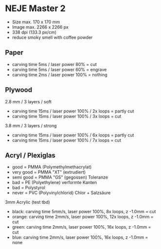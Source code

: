 # NEJE Master 2

* Size max. 170 x 170 mm 
* Image max. 2266 x 2266 px
* 338 dpi (133.3 px/cm)
* reduce smoky smell with coffee powder

## Paper 

* carving time 5ms / laser power 80% = cut
* carving time 5ms / laser power 60% = engrave
* carving time 2ms / laser power 100% = nothing

## Plywood 

2.8 mm / 3 layers / soft
* carving time 15ms / laser power 100% / 2x loops = partly cut
* carving time 15ms / laser power 100% / 3x loops = cut

3.8 mm / 3 layers / strong
* carving time 15ms / laser power 100% / 6x loops = partly cut
* carving time 15ms / laser power 100% / 7x loops = cut

## Acryl / Plexiglas

* good = PMMA (Polymethylmethacrylat)
* very good = PMMA "XT" (extrudiert)
* semi good = PMMA "GS" (gegossen) Toleranze 
* bad = PE (Polyethylene) verformte Kanten
* bad = Polystyrol
* never = PVC (Polyvinylchlorid) Chlor + Salzsäure

3mm Acrylic (test tbd)

* black: carving time 5mm/s, laser power 100%, 8x loops, z -1.0mm = cut
* orange: carving time 2mm/s, laser power 100%, 12x loops, z -1.0mm = cut
* green: carving time 2mm/s, laser power 100%, 16x loops, z -1.0mm = cut
* blue: carving time 2mm/s, laser power 100%, 16x loops, z -1.0mm = none



